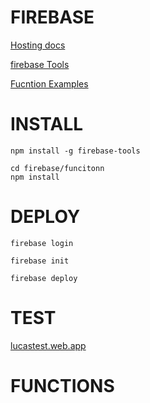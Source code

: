 # FIREBASE

[Hosting docs](https://firebase.google.com/docs/hosting/quickstart?hl=es&authuser=0)

[firebase Tools](https://firebase.google.com/docs/cli/?hl=es&authuser=0&_gl=1*3elz82*_ga*NjIwOTg4OTE1LjE3MTI4MzIzMzU.*_ga_CW55HF8NVT*MTcxMjgzMjMzNS4xLjEuMTcxMjgzMjYzNi4xMy4wLjA.)

[Fucntion Examples](https://github.com/firebase/functions-samples)

# INSTALL

`npm install -g firebase-tools`

```
cd firebase/funcitonn
npm install
```

# DEPLOY

 `firebase login `

`firebase init`

`firebase deploy`


# TEST

[lucastest.web.app](https://lucastest.web.app/)

# FUNCTIONS
